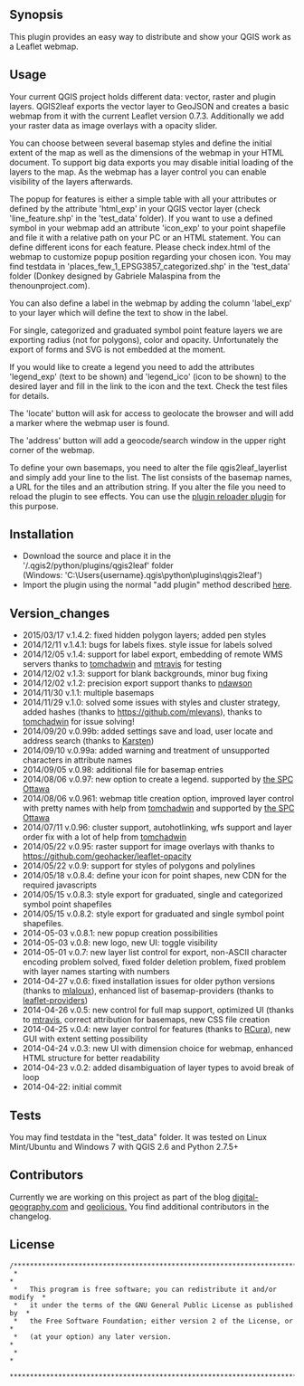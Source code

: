 ## Synopsis

This plugin provides an easy way to distribute and show your QGIS work as a Leaflet webmap. 

## Usage

Your current QGIS project holds different data: vector, raster and plugin layers. QGIS2leaf exports the vector layer to GeoJSON and creates a basic webmap from it with the current Leaflet version 0.7.3. Additionally we add your raster data as image overlays with a opacity slider.

You can choose between several basemap styles and define the initial extent of the map as well as the dimensions of the webmap in your HTML document. To support big data exports you may disable initial loading of the layers to the map. As the webmap has a layer control you can enable visibility of the layers afterwards.

The popup for features is either a simple table with all your attributes or defined by the attribute 'html_exp' in your QGIS vector layer (check 'line_feature.shp' in the 'test_data' folder). If you want to use a defined symbol in your webmap add an attribute 'icon_exp' to your point shapefile and file it with a relative path on your PC or an HTML statement. You can define different icons for each feature. Please check index.html of the webmap to customize popup position regarding your chosen icon. You may find testdata in 'places_few_1_EPSG3857_categorized.shp' in the 'test_data' folder (Donkey designed by Gabriele Malaspina from the thenounproject.com).

You can also define a label in the webmap by adding the column 'label_exp' to your layer which will define the text to show in the label.

For single, categorized and graduated symbol point feature layers we are exporting radius (not for polygons), color and opacity. Unfortunately the export of forms and SVG is not embedded at the moment.

If you would like to create a legend you need to add the attributes 'legend_exp' (text to be shown) and 'legend_ico' (icon to be shown) to the desired layer and fill in the link to the icon and the text. Check the test files for details.

The 'locate' button will ask for access to geolocate the browser and will add a marker where the webmap user is found.

The 'address' button will add a geocode/search window in the upper right corner of the webmap.

To define your own basemaps, you need to alter the file qgis2leaf_layerlist and simply add your line to the list. The list consists of the basemap names, a URL for the tiles and an attribution string. If you alter the file you need to reload the plugin to see effects. You can use the [plugin reloader plugin](https://plugins.qgis.org/plugins/plugin_reloader/) for this purpose.

## Installation

* Download the source and place it in the '/.qgis2/python/plugins/qgis2leaf' folder  
  (Windows: 'C:\Users\{username}\.qgis\python\plugins\qgis2leaf')
* Import the plugin using the normal "add plugin" method described [here](http://docs.qgis.org/2.2/en/docs/user_manual/plugins/plugins.html#managing-plugins 'qgis plugins').

## Version_changes
* 2015/03/17 v.1.4.2: fixed hidden polygon layers; added pen styles
* 2014/12/11 v.1.4.1: bugs for labels fixes. style issue for labels solved
* 2014/12/05 v.1.4: support for label export, embedding of remote WMS servers thanks to [tomchadwin](https://github.com/tomchadwin) and [mtravis](https://github.com/mtravis) for testing
* 2014/12/02 v.1.3: support for blank backgrounds, minor bug fixing
* 2014/12/02 v.1.2: precision export support thanks to [ndawson](http://gis.stackexchange.com/users/28443/ndawson)
* 2014/11/30 v.1.1: multiple basemaps
* 2014/11/29 v.1.0: solved some issues with styles and cluster strategy, added hashes (thanks to https://github.com/mlevans), thanks to [tomchadwin](https://github.com/tomchadwin) for issue solving!
* 2014/09/20 v.0.99b: added settings save and load, user locate and address search (thanks to [Karsten](https://github.com/k4r573n))
* 2014/09/10 v.0.99a: added warning and treatment of unsupported characters in attribute names
* 2014/09/05 v.0.98: additional file for basemap entries
* 2014/08/06 v.0.97: new option to create a legend. supported by [the SPC Ottawa](http://www.spcottawa.on.ca/)
* 2014/08/06 v.0.961: webmap title creation option, improved layer control with pretty names with help from [tomchadwin](https://github.com/tomchadwin) and supported by [the SPC Ottawa](http://www.spcottawa.on.ca/)
* 2014/07/11 v.0.96: cluster support, autohotlinking, wfs support and layer order fix with a lot of help from [tomchadwin](https://github.com/tomchadwin)
* 2014/05/22 v.0.95: raster support for image overlays with thanks to https://github.com/geohacker/leaflet-opacity
* 2014/05/22 v.0.9: support for styles of polygons and polylines
* 2014/05/18 v.0.8.4: define your icon for point shapes, new CDN for the required javascripts
* 2014/05/15 v.0.8.3: style export for graduated, single and categorized symbol point shapefiles
* 2014/05/15 v.0.8.2: style export for graduated and single symbol point shapefiles.
* 2014-05-03 v.0.8.1: new popup creation possibilities
* 2014-05-03 v.0.8: new logo, new UI: toggle visibility
* 2014-05-01 v.0.7: new layer list control for export, non-ASCII character encoding problem solved, fixed folder deletion problem, fixed problem with layer names starting with numbers
* 2014-04-27 v.0.6: fixed installation issues for older python versions (thanks to [mlaloux](https://github.com/mlaloux)), enhanced list of basemap-providers (thanks to [leaflet-providers](https://github.com/leaflet/extras/leaflet-providers/))
* 2014-04-26 v.0.5: new control for full map support, optimized UI (thanks to [mtravis](https://github.com/mtravis), correct attribution for basemaps, new CSS file creation
* 2014-04-25 v.0.4: new layer control for features (thanks to [RCura](https://github.com/RCura)), new GUI with extent setting possibility
* 2014-04-24 v.0.3: new UI with dimension choice for webmap, enhanced HTML structure for better readability
* 2014-04-23 v.0.2: added disambiguation of layer types to avoid break of loop
* 2014-04-22: initial commit

## Tests

You may find testdata in the "test_data" folder.
It was tested on Linux Mint/Ubuntu and Windows 7 with QGIS 2.6 and Python 2.7.5+ 

## Contributors

Currently we are working on this project as part of the blog [digital-geography.com](http://www.digital-geography.com 'digital-geography') and [geolicious.](http://www.geolicious.de 'geolicious')
You find additional contributors in the changelog.

## License

```
/***************************************************************************
 *                                                                         *
 *   This program is free software; you can redistribute it and/or modify  *
 *   it under the terms of the GNU General Public License as published by  *
 *   the Free Software Foundation; either version 2 of the License, or     *
 *   (at your option) any later version.                                   *
 *                                                                         *
 ***************************************************************************/
```

